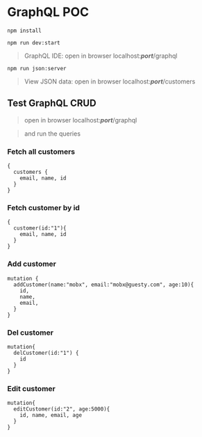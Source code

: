 # GraphQL POC

`npm install`

`npm run dev:start`
> GraphQL IDE: open in browser localhost:**_port_**/graphql


`npm run json:server`
> View JSON data: open in browser localhost:**_port_**/customers


## Test GraphQL CRUD
> open in browser  localhost:**_port_**/graphql

> and run the queries
### Fetch all customers
```
{
  customers {
    email, name, id
  }
}
```

### Fetch customer by id
```
{
  customer(id:"1"){
    email, name, id
  }
}
```

### Add customer
```
mutation {
  addCustomer(name:"mobx", email:"mobx@guesty.com", age:10){
    id,
    name,
    email,
  }
}
```

### Del customer
```
mutation{
  delCustomer(id:"1") {
    id
  }
}
```

### Edit customer
```
mutation{
  editCustomer(id:"2", age:5000){
    id, name, email, age
  }
}
```